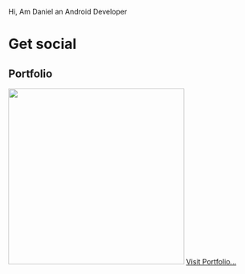 Hi, Am Daniel an Android Developer

# Get social
## Portfolio
<img height="350" src="https://user-images.githubusercontent.com/101717447/161377909-e2f086a3-7c35-49de-a7f3-a39c0008aa6b.jpg"/>
<a href= "https://kimaridaniel.netlify.app">  Visit Portfolio... <a/>
 

